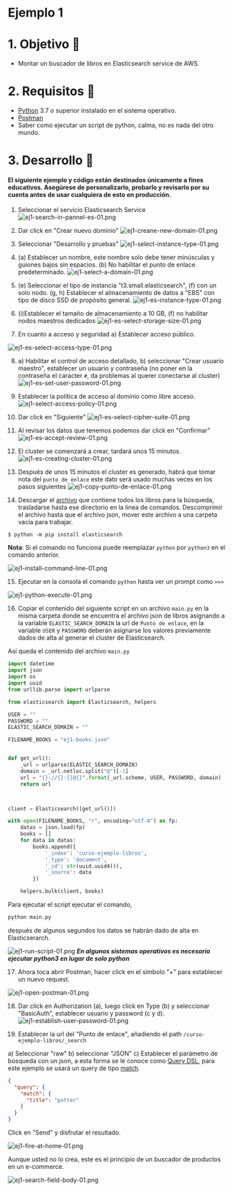 # Ejemplo 1 

# 1. Objetivo 🎯
- Montar un buscador de libros en Elasticsearch service de AWS.


# 2. Requisitos 📌
- [Python](https://www.python.org/downloads/) 3.7 o superior instalado en el sistema operativo.
- [Postman](https://www.postman.com/product/rest-client/)
- Saber como ejecutar un script de python, calma, no es nada del otro mundo.


# 3. Desarrollo 📑

#### El siguiente ejemplo y código están destinados únicamente a fines educativos. Asegúrese de personalizarlo, probarlo y revisarlo por su cuenta antes de usar cualquiera de esto en producción.

1. Seleccionar el servicio Elasticsearch Service
![ej1-search-in-pannel-es-01.png](ej1-search-in-pannel-es-01.png)


2. Dar click en "Crear nuevo dominio"
![ej1-creane-new-domain-01.png](ej1-creane-new-domain-01.png)

3. Seleccionar "Desarrollo y pruebas"
![ej1-select-instance-type-01.png](ej1-select-instance-type-01.png)

4. (a) Establecer un nombre, este nombre solo debe tener minúsculas y guiones bajos sin espacios. (b) No habilitar el punto de enlace predeterminado.
![ej1-select-a-domain-01.png](ej1-select-a-domain-01.png)

5. (e) Seleccionar el tipo de instancia "t3.small.elasticsearch", (f) con un solo nodo. (g, h) Establecer el almacenamiento de datos a "EBS" con tipo de disco SSD de propósito general.
![ej1-es-instance-type-01.png](ej1-es-instance-type-01.png)

6. (i)Establecer el tamaño de almacenamiento a 10 GB, (f) no habilitar nodos maestros dedicados
![ej1-es-select-storage-size-01.png](ej1-es-select-storage-size-01.png)


7. En cuanto a acceso y seguridad 
a) Establecer acceso público.

![ej1-es-select-access-type-01.png](ej1-es-select-access-type-01.png)

8. a) Habilitar el control de acceso detallado, b) seleccionar "Crear usuario maestro", establecer un usuario y contraseña (no poner en la contraseña el caracter `#`, da problemas al querer conectarse al cluster)
![ej1-es-set-user-password-01.png](ej1-es-set-user-password-01.png)


9. Establecer la política de acceso al dominio como libre acceso.
![ej1-select-access-policy-01.png](ej1-select-access-policy-01.png)

10. Dar click en "Siguiente"
![ej1-es-select-cipher-suite-01.png](ej1-es-select-cipher-suite-01.png)


11. Al revisar los datos que tenemos podemos dar click en "Confirmar"
![ej1-es-accept-review-01.png](ej1-es-accept-review-01.png)


12. El cluster se comenzará a crear, tardará unos 15 minutos.
![ej1-es-creating-cluster-01.png](ej1-es-creating-cluster-01.png)


13. Después de unos 15 minutos el cluster es generado, habrá que tomar nota del `punto de enlace` este dato será usado muchas veces en los pasos siguientes
![ej1-copy-punto-de-enlace-01.png](ej1-copy-punto-de-enlace-01.png)




14. Descargar el [archivo](ej1-books.json) que contiene todos los libros para la búsqueda, trasladarse hasta ese directorio en la linea de comandos. Descomprimir el archivo hasta que el archivo json, mover este archivo a una carpeta vacía para trabajar.


```shell
$ python -m pip install elasticsearch
```
**Nota**: Si el comando no funciona puede reemplazar `python` por `python3` en el comando anterior.

![ej1-install-command-line-01.png](ej1-install-command-line-01.png)


15. Ejecutar en la consola el comando `python` hasta ver un prompt como `>>>`

![ej1-python-execute-01.png](ej1-python-execute-01.png)


16. Copiar el contenido del siguiente script en un archivo `main.py` en la misma carpeta donde se encuentra el archivo json de libros asignando a la variable `ELASTIC_SEARCH_DOMAIN` la url de `Punto de enlace`, en la variable `USER` y `PASSWORD` deberán asignarse los valores previamente dados de alta al generar el cluster de Elasticsearch.

Así queda el contenido del archivo `main.py`
```py
import datetime
import json
import os
import uuid
from urllib.parse import urlparse

from elasticsearch import Elasticsearch, helpers

USER = ""
PASSWORD = ""
ELASTIC_SEARCH_DOMAIN = ""

FILENAME_BOOKS = "ej1-books.json"


def get_url():
    _url = urlparse(ELASTIC_SEARCH_DOMAIN)
    domain = _url.netloc.split("@")[-1]
    url = "{}://{}:{}@{}".format(_url.scheme, USER, PASSWORD, domain)
    return url



client = Elasticsearch([get_url()])

with open(FILENAME_BOOKS, "r", encoding="utf-8") as fp:
    datas = json.load(fp)
    books = []
    for data in datas:
        books.append({
            '_index': 'curso-ejemplo-libros',
            '_type': 'document',
            '_id': str(uuid.uuid4()),
            '_source': data
        })

    helpers.bulk(client, books)
```

Para ejecutar el script ejecutar el comando,
```py
python main.py
```
 después de algunos segundos los datos se habrán dado de alta en Elasticserarch.

![ej1-run-script-01.png](ej1-run-script-01.png)
***En algunos sistemas operativos es necesario ejecutar python3 en lugar de solo python***



17. Ahora toca abrir Postman, hacer click en el símbolo "+" para establecer un nuevo request.

![ej1-open-postman-01.png](ej1-open-postman-01.png)



18. Dar click en Authorization (a), luego click en Type (b) y seleccionar "BasicAuth", establecer usuario y password (c y d).
![ej1-establish-user-password-01.png](ej1-establish-user-password-01.png)


19. Establecer la url del "Punto de enlace", añadiendo el path `/curso-ejemplo-libros/_search`

a) Seleccionar "raw"
b) seleccionar "JSON"
c) Establecer el parámetro de búsqueda con un json, a esta forma se le conoce como [Query DSL](https://www.elastic.co/guide/en/elasticsearch/reference/current/query-dsl.html), para este ejemplo se usará un query de tipo [match](https://www.elastic.co/guide/en/elasticsearch/reference/current/query-dsl-match-query.html).

```json
{
  "query": {
    "match": {
      "title": "potter"
    }
  }
}
```
Click en "Send" y disfrutar el resultado.

![ej1-fire-at-home-01.png](ej1-fire-at-home-01.png)



Aunque usted no lo crea, este es el principio de un buscador de productos en un e-commerce.

![ej1-search-field-body-01.png](ej1-search-field-body-01.png)



